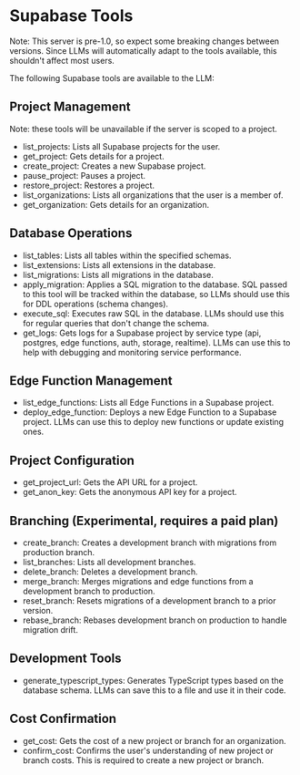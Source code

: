 # Supabase Tools

Note: This server is pre-1.0, so expect some breaking changes between versions. Since LLMs will automatically adapt to the tools available, this shouldn't affect most users.

The following Supabase tools are available to the LLM:

## Project Management
Note: these tools will be unavailable if the server is scoped to a project.

- list_projects: Lists all Supabase projects for the user.
- get_project: Gets details for a project.
- create_project: Creates a new Supabase project.
- pause_project: Pauses a project.
- restore_project: Restores a project.
- list_organizations: Lists all organizations that the user is a member of.
- get_organization: Gets details for an organization.

## Database Operations
- list_tables: Lists all tables within the specified schemas.
- list_extensions: Lists all extensions in the database.
- list_migrations: Lists all migrations in the database.
- apply_migration: Applies a SQL migration to the database. SQL passed to this tool will be tracked within the database, so LLMs should use this for DDL operations (schema changes).
- execute_sql: Executes raw SQL in the database. LLMs should use this for regular queries that don't change the schema.
- get_logs: Gets logs for a Supabase project by service type (api, postgres, edge functions, auth, storage, realtime). LLMs can use this to help with debugging and monitoring service performance.

## Edge Function Management
- list_edge_functions: Lists all Edge Functions in a Supabase project.
- deploy_edge_function: Deploys a new Edge Function to a Supabase project. LLMs can use this to deploy new functions or update existing ones.

## Project Configuration
- get_project_url: Gets the API URL for a project.
- get_anon_key: Gets the anonymous API key for a project.

## Branching (Experimental, requires a paid plan)
- create_branch: Creates a development branch with migrations from production branch.
- list_branches: Lists all development branches.
- delete_branch: Deletes a development branch.
- merge_branch: Merges migrations and edge functions from a development branch to production.
- reset_branch: Resets migrations of a development branch to a prior version.
- rebase_branch: Rebases development branch on production to handle migration drift.

## Development Tools
- generate_typescript_types: Generates TypeScript types based on the database schema. LLMs can save this to a file and use it in their code.

## Cost Confirmation
- get_cost: Gets the cost of a new project or branch for an organization.
- confirm_cost: Confirms the user's understanding of new project or branch costs. This is required to create a new project or branch.
